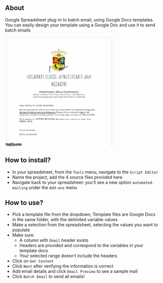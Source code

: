 ## About

Google Spreadsheet plug-in to batch email, using Google Docs templates. You can easily design your template using a Google Doc and use it to send batch emails

![final_email](./assets/workflow.gif)


## How to install?

- In your spreadsheet, from the `Tools` menu, navigate to the `Script Editor`
- Name the project, add the 4 source files provided here
- Navigate back to your spreadsheet: you'll see a new option `automated-mailing` under the `Add-ons` menu

## How to use?

- Pick a template file from the dropdown; Template files are Google Docs in the same folder, with the delimited variable values
- Make a selection from the spreadsheet, selecting the values you want to populate
- Make sure: 
   - A column with `Email` header exists
   - Headers are provided and correspond to the variables in your template docs
   - Your selected range doesn't include the headers
- Click on `Get Content`
- Click `Next` after verifying the information is correct
- Add email details and click `Email Preview` to see a sample mail
- Click `Batch Email` to send all emails! 
